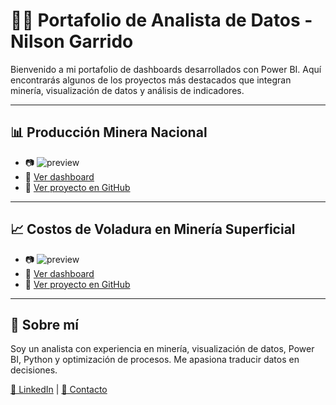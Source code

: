 # 👨‍💻 Portafolio de Analista de Datos - Nilson Garrido

Bienvenido a mi portafolio de dashboards desarrollados con Power BI. Aquí encontrarás algunos de los proyectos más destacados que integran minería, visualización de datos y análisis de indicadores.

---

## 📊 Producción Minera Nacional
- 📷 ![preview](img/mineria_dashboard.png)
- 🔗 [Ver dashboard](https://app.powerbi.com/view?r=XXXXXXXXX)
- 📁 [Ver proyecto en GitHub](https://github.com/tuusuario/proyecto-mineria)

---

## 📈 Costos de Voladura en Minería Superficial
- 📷 ![preview](img/voladura_dashboard.png)
- 🔗 [Ver dashboard](https://app.powerbi.com/view?r=YYYYYYYYY)
- 📁 [Ver proyecto en GitHub](https://github.com/tuusuario/proyecto-voladura)

---

## 📍 Sobre mí
Soy un analista con experiencia en minería, visualización de datos, Power BI, Python y optimización de procesos. Me apasiona traducir datos en decisiones.

[🔗 LinkedIn](https://www.linkedin.com/in/tuusuario) | [📧 Contacto](mailto:tuemail@gmail.com)
